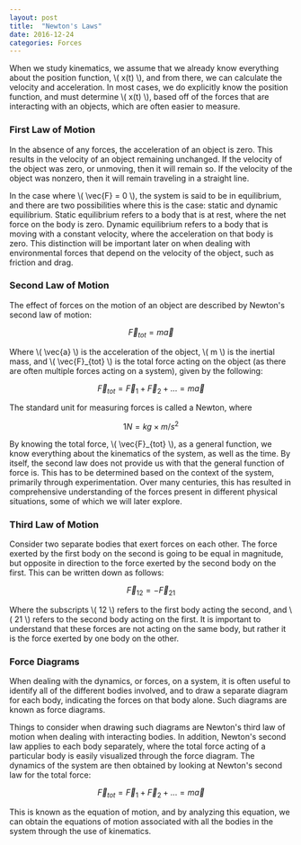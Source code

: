 ```yaml
---
layout: post
title:  "Newton's Laws"
date: 2016-12-24
categories: Forces
---
```


When we study kinematics, we assume that we already know everything about the position function, \\( x(t) \\), and from there, we can calculate the velocity and acceleration. In most cases, we do explicitly know the position function, and must determine \\( x(t) \\), based off of the forces that are interacting with an objects, which are often easier to measure.

### First Law of Motion

In the absence of any forces, the acceleration of an object is zero. This results in the velocity of an object remaining unchanged. If the velocity of the object was zero, or unmoving, then it will remain so. If the velocity of the object was nonzero, then it will remain traveling in a straight line.

In the case where \\( \vec{F} = 0 \\), the system is said to be in equilibrium, and there are two possibilities where this is the case: static and dynamic equilibrium. Static equilibrium refers to a body that is at rest, where the net force on the body is zero. Dynamic equilibrium refers to a body that is moving with a constant velocity, where the acceleration on that body is zero. This distinction will be important later on when dealing with environmental forces that depend on the velocity of the object, such as friction and drag.

### Second Law of Motion

The effect of forces on the motion of an object are described by Newton's second law of motion:

$$
  \vec{F}_{tot} = m \vec{a}
$$

Where \\( \vec{a} \\) is the acceleration of the object, \\( m \\) is the inertial mass, and \\( \vec{F}_{tot} \\) is the total force acting on the object (as there are often multiple forces acting on a system), given by the following:

$$
  \vec{F}_{tot} = \vec{F}_1 + \vec{F}_2 + ... = m \vec{a}
$$

The standard unit for measuring forces is called a Newton, where

$$
  1 N = kg \times m/s^2
$$

By knowing the total force, \\( \vec{F}_{tot} \\), as a general function, we know everything about the kinematics of the system, as well as the time. By itself, the second law does not provide us with that the general function of force is. This has to be determined based on the context of the system, primarily through experimentation. Over many centuries, this has resulted in comprehensive understanding of the forces present in different physical situations, some of which we will later explore.


### Third Law of Motion

Consider two separate bodies that exert forces on each other. The force exerted by the first body on the second is going to be equal in magnitude, but opposite in direction to the force exerted by the second body on the first. This can be written down as follows:

$$
  \vec{F}_{12} = - \vec{F}_{21}
$$

Where the subscripts \\( 12 \\) refers to the first body acting the second, and \\( 21 \\) refers to the second body acting on the first. It is important to understand that these forces are not acting on the same body, but rather it is the force exerted by one body on the other.

### Force Diagrams

When dealing with the dynamics, or forces, on a system, it is often useful to identify all of the different bodies involved, and to draw a separate diagram for each body, indicating the forces on that body alone. Such diagrams are known as force diagrams.

Things to consider when drawing such diagrams are Newton's third law of motion when dealing with interacting bodies. In addition, Newton's second law applies to each body separately, where the total force acting of a particular body is easily visualized through the force diagram. The dynamics of the system are then obtained by looking at Newton's second law for the total force:

$$
  \vec{F}_{tot} = \vec{F}_1 + \vec{F}_2 + ... = m \vec{a}
$$

This is known as the equation of motion, and by analyzing this equation, we can obtain the equations of motion associated with all the bodies in the system through the use of kinematics.
